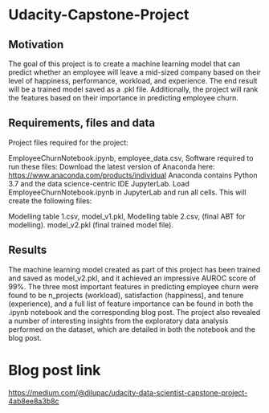 # Udacity-Capstone-Project
## Motivation
The goal of this project is to create a machine learning model that can predict whether an employee will leave a mid-sized company based on their level of happiness, performance, workload, and experience. The end result will be a trained model saved as a .pkl file. Additionally, the project will rank the features based on their importance in predicting employee churn.
## Requirements, files and data
Project files required for the project:

EmployeeChurnNotebook.ipynb,
employee_data.csv,
Software required to run these files:
Download the latest version of Anaconda here: https://www.anaconda.com/products/individual
Anaconda contains Python 3.7 and the data science-centric IDE JupyterLab.
Load EmployeeChurnNotebook.ipynb in JupyterLab and run all cells.
This will create the following files:

Modelling table 1.csv,
model_v1.pkl,
Modelling table 2.csv, (final ABT for modelling).
model_v2.pkl (final trained model file).
## Results
The machine learning model created as part of this project has been trained and saved as model_v2.pkl, and it achieved an impressive AUROC score of 99%. The three most important features in predicting employee churn were found to be n_projects (workload), satisfaction (happiness), and tenure (experience), and a full list of feature importance can be found in both the .ipynb notebook and the corresponding blog post. The project also revealed a number of interesting insights from the exploratory data analysis performed on the dataset, which are detailed in both the notebook and the blog post.
# Blog post link
https://medium.com/@dilupac/udacity-data-scientist-capstone-project-4ab8ee8a3b8c
